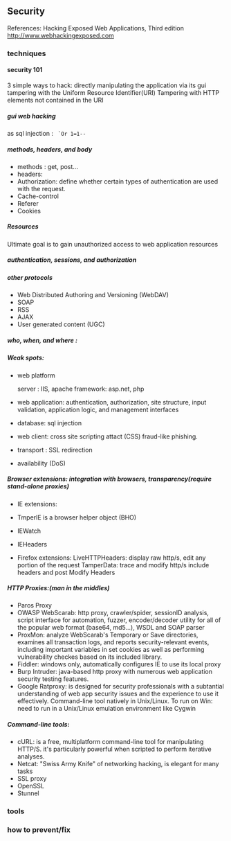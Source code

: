 ## Security
References: Hacking Exposed Web Applications, Third edition
http://www.webhackingexposed.com


### techniques
#### security 101

3 simple ways to hack:
  directly manipulating the application via its gui
  tampering with the Uniform Resource Identifier(URI)
  Tampering with HTTP elements not contained in the URI

##### gui web hacking
  as sql injection : ``` `Or 1=1--```

##### methods, headers, and body
  * methods : get, post...
  * headers:
  * Authorization: define whether certain types of authentication are used with the request.
  * Cache-control
  * Referer
  * Cookies

##### Resources

  Ultimate goal is to gain unauthorized access to web application resources

##### authentication, sessions, and authorization

##### other protocols
* Web Distributed Authoring and Versioning (WebDAV)
* SOAP
* RSS
* AJAX
* User generated content (UGC)

##### who, when, and where :

##### Weak spots:
  * web platform

    server : IIS, apache
    framework: asp.net, php
    
  * web application: authentication, authorization, site structure, input validation, application logic, and management interfaces
  * database: sql injection
  * web client: cross site scripting attact (CSS) fraud-like phishing.
  * transport : SSL redirection
  * availability (DoS)

##### Browser extensions: integration with browsers, transparency(require stand-alone proxies)
  * IE extensions:
  * TmperIE is a browser helper object (BHO)
  * IEWatch
  * IEHeaders

  * Firefox extensions:
    LiveHTTPHeaders: display raw http/s, edit any portion of the request
    TamperData: trace and modify http/s include headers and post
    Modify Headers

##### HTTP Proxies:(man in the middles)
  * Paros Proxy
  * OWASP WebScarab: http proxy, crawler/spider, sessionID analysis, script interface for automation, fuzzer, encoder/decoder utility for all of the popular web format
  (base64, md5...), WSDL and SOAP parser
  * ProxMon: analyze WebScarab's Temporary or Save directories, examines all transaction logs, and reports security-relevant events, including important variables in set cookies
  as well as performing vulnerability checkes based on its included library.
  * Fiddler: windows only, automatically configures IE to use its local proxy
  * Burp Intruder: java-based http proxy with numerous web application security testing features.
  * Google Ratproxy: is designed for security professionals with a subtantial understanding of web app security issues and the experience to use it effectively. Command-line tool
  natively in Unix/Linux. To run on Win: need to run in a Unix/Linux emulation environment like Cygwin

##### Command-line tools:
  * cURL: is a free, multiplatform command-line tool for manipulating HTTP/S. it's particularly powerful when scripted to perform iterative analyses.
  * Netcat: "Swiss Army Knife" of networking hacking, is elegant for many tasks
  * SSL proxy
  * OpenSSL
  * Stunnel

### tools

### how to prevent/fix
